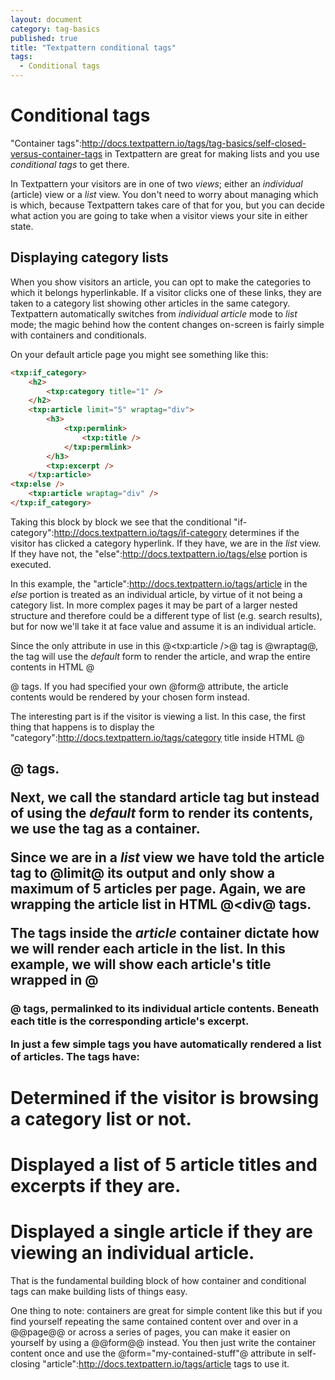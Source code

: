 ```yaml
---
layout: document
category: tag-basics
published: true
title: "Textpattern conditional tags"
tags:
  - Conditional tags
---
```


# Conditional tags

"Container tags":http://docs.textpattern.io/tags/tag-basics/self-closed-versus-container-tags in Textpattern are great for making lists and you use *conditional tags* to get there.

In Textpattern your visitors are in one of two _views_; either an *individual* (article) view or a *list* view. You don't need to worry about managing which is which, because Textpattern takes care of that for you, but you can decide what action you are going to take when a visitor views your site in either state.

## Displaying category lists

When you show visitors an article, you can opt to make the categories to which it belongs hyperlinkable. If a visitor clicks one of these links, they are taken to a category list showing other articles in the same category. Textpattern automatically switches from _individual article_ mode to _list_ mode; the magic behind how the content changes on-screen is fairly simple with containers and conditionals.

On your default article page you might see something like this:

```html
<txp:if_category>
    <h2>
        <txp:category title="1" />
    </h2>
    <txp:article limit="5" wraptag="div">
        <h3>
            <txp:permlink>
                <txp:title />
            </txp:permlink>
        </h3>
        <txp:excerpt />
    </txp:article>
<txp:else />
    <txp:article wraptag="div" />
</txp:if_category>
```

Taking this block by block we see that the conditional "if-category":http://docs.textpattern.io/tags/if-category determines if the visitor has clicked a category hyperlink. If they have, we are in the *list* view. If they have not, the "else":http://docs.textpattern.io/tags/else portion is executed.

In this example, the "article":http://docs.textpattern.io/tags/article in the _else_ portion is treated as an individual article, by virtue of it not being a category list. In more complex pages it may be part of a larger nested structure and therefore could be a different type of list (e.g. search results), but for now we'll take it at face value and assume it is an individual article.

Since the only attribute in use in this @<txp:article />@ tag is @wraptag@, the tag will use the _default_ form to render the article, and wrap the entire contents in HTML @<div>@ tags. If you had specified your own @form@ attribute, the article contents would be rendered by your chosen form instead.

The interesting part is if the visitor is viewing a list. In this case, the first thing that happens is to display the "category":http://docs.textpattern.io/tags/category title inside HTML @<h2>@ tags.

Next, we call the standard article tag but instead of using the *default* form to render its contents, we use the tag as a container.

Since we are in a *list* view we have told the article tag to @limit@ its output and only show a maximum of 5 articles per page. Again, we are wrapping the article list in HTML @<div@ tags.

The tags inside the _article_ container dictate how we will render each article in the list. In this example, we will show each article's title wrapped in @<h3>@ tags, permalinked to its individual article contents. Beneath each title is the corresponding article's excerpt.

In just a few simple tags you have automatically rendered a list of articles. The tags have:

# Determined if the visitor is browsing a category list or not.
# Displayed a list of 5 article titles and excerpts if they are.
# Displayed a single article if they are viewing an individual article.

That is the fundamental building block of how container and conditional tags can make building lists of things easy.

One thing to note: containers are great for simple content like this but if you find yourself repeating the same contained content over and over in a @@page@@ or across a series of pages, you can make it easier on yourself by using a @@form@@ instead. You then just write the container content once and use the @form="my-contained-stuff"@ attribute in self-closing "article":http://docs.textpattern.io/tags/article tags to use it.
